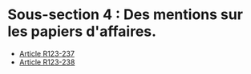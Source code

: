 # Sous-section 4 : Des mentions sur les papiers d'affaires.

- [Article R123-237](article-r123-237.md)
- [Article R123-238](article-r123-238.md)
